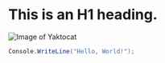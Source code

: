 # This is an H1 heading.
![Image of Yaktocat](https://octodex.github.com/images/yaktocat.png)
```C#
Console.WriteLine("Hello, World!");
```
